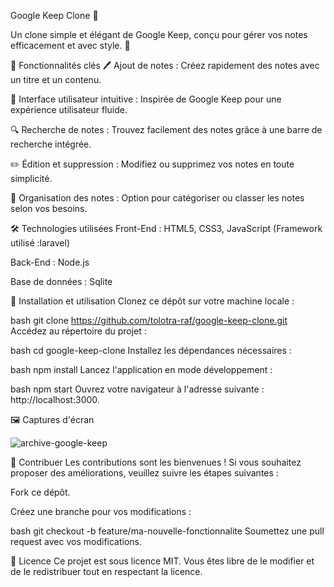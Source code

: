 Google Keep Clone 📝

Un clone simple et élégant de Google Keep, conçu pour gérer vos notes efficacement et avec style. 🚀

🌟 Fonctionnalités clés
🖊️ Ajout de notes : Créez rapidement des notes avec un titre et un contenu.

🎨 Interface utilisateur intuitive : Inspirée de Google Keep pour une expérience utilisateur fluide.

🔍 Recherche de notes : Trouvez facilement des notes grâce à une barre de recherche intégrée.

✏️ Édition et suppression : Modifiez ou supprimez vos notes en toute simplicité.

📁 Organisation des notes : Option pour catégoriser ou classer les notes selon vos besoins.

🛠️ Technologies utilisées
Front-End : HTML5, CSS3, JavaScript (Framework utilisé :laravel)

Back-End : Node.js 

Base de données : Sqlite 

📂 Installation et utilisation
Clonez ce dépôt sur votre machine locale :

bash
git clone https://github.com/tolotra-raf/google-keep-clone.git
Accédez au répertoire du projet :

bash
cd google-keep-clone
Installez les dépendances nécessaires :

bash
npm install
Lancez l'application en mode développement :

bash
npm start
Ouvrez votre navigateur à l'adresse suivante : http://localhost:3000.

🖼️ Captures d'écran


![archive-google-keep](https://github.com/user-attachments/assets/b6cdc410-4d90-433e-8596-b3d4abf41f13)


🤝 Contribuer
Les contributions sont les bienvenues ! Si vous souhaitez proposer des améliorations, veuillez suivre les étapes suivantes :

Fork ce dépôt.

Créez une branche pour vos modifications :

bash
git checkout -b feature/ma-nouvelle-fonctionnalite
Soumettez une pull request avec vos modifications.

📝 Licence
Ce projet est sous licence MIT. Vous êtes libre de le modifier et de le redistribuer tout en respectant la licence.
